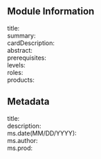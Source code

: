 ## Module Information
title:  
summary:  
cardDescription:  
abstract:  
prerequisites:  
levels:  
roles:  
products:  

## Metadata
title:  
description:  
ms.date(MM/DD/YYYY):  
ms.author:  
ms.prod:  
